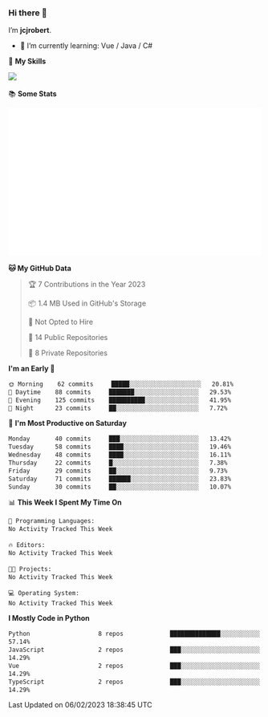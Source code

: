 ### Hi there 👋

I’m **jcjrobert**.

- 🌱 I’m currently learning: Vue / Java / C#

🌟 **My Skills**

![](https://img.shields.io/badge/-Python-3e74a2?style=flat-square&logo=Python&logoColor=fff)

📚 **Some Stats**

![](https://github.com/jcjrobert/github-stats/blob/master/generated/overview.svg)

<!--START_SECTION:waka-->
**🐱 My GitHub Data** 

> 🏆 7 Contributions in the Year 2023
 > 
> 📦 1.4 MB Used in GitHub's Storage 
 > 
> 🚫 Not Opted to Hire
 > 
> 📜 14 Public Repositories 
 > 
> 🔑 8 Private Repositories  
 > 
**I'm an Early 🐤** 

```text
🌞 Morning    62 commits     █████░░░░░░░░░░░░░░░░░░░░   20.81% 
🌆 Daytime    88 commits     ███████░░░░░░░░░░░░░░░░░░   29.53% 
🌃 Evening    125 commits    ██████████░░░░░░░░░░░░░░░   41.95% 
🌙 Night      23 commits     ██░░░░░░░░░░░░░░░░░░░░░░░   7.72%

```
📅 **I'm Most Productive on Saturday** 

```text
Monday       40 commits     ███░░░░░░░░░░░░░░░░░░░░░░   13.42% 
Tuesday      58 commits     ████░░░░░░░░░░░░░░░░░░░░░   19.46% 
Wednesday    48 commits     ████░░░░░░░░░░░░░░░░░░░░░   16.11% 
Thursday     22 commits     █░░░░░░░░░░░░░░░░░░░░░░░░   7.38% 
Friday       29 commits     ██░░░░░░░░░░░░░░░░░░░░░░░   9.73% 
Saturday     71 commits     ██████░░░░░░░░░░░░░░░░░░░   23.83% 
Sunday       30 commits     ██░░░░░░░░░░░░░░░░░░░░░░░   10.07%

```


📊 **This Week I Spent My Time On** 

```text
💬 Programming Languages: 
No Activity Tracked This Week

🔥 Editors: 
No Activity Tracked This Week

🐱‍💻 Projects: 
No Activity Tracked This Week

💻 Operating System: 
No Activity Tracked This Week

```

**I Mostly Code in Python** 

```text
Python                   8 repos             ██████████████░░░░░░░░░░░   57.14% 
JavaScript               2 repos             ███░░░░░░░░░░░░░░░░░░░░░░   14.29% 
Vue                      2 repos             ███░░░░░░░░░░░░░░░░░░░░░░   14.29% 
TypeScript               2 repos             ███░░░░░░░░░░░░░░░░░░░░░░   14.29%

```



 Last Updated on 06/02/2023 18:38:45 UTC
<!--END_SECTION:waka-->

